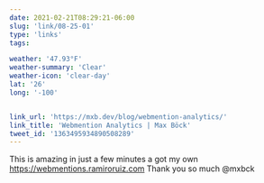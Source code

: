 ```yaml
---
date: 2021-02-21T08:29:21-06:00
slug: 'link/08-25-01'
type: 'links'
tags:

weather: '47.93°F'
weather-summary: 'Clear'
weather-icon: 'clear-day'
lat: '26'
long: '-100'


link_url: 'https://mxb.dev/blog/webmention-analytics/'
link_title: 'Webmention Analytics | Max Böck'
tweet_id: '1363495934890508289'
---
```

This is amazing in just a few minutes a got my own https://webmentions.ramiroruiz.com
Thank you so much @mxbck